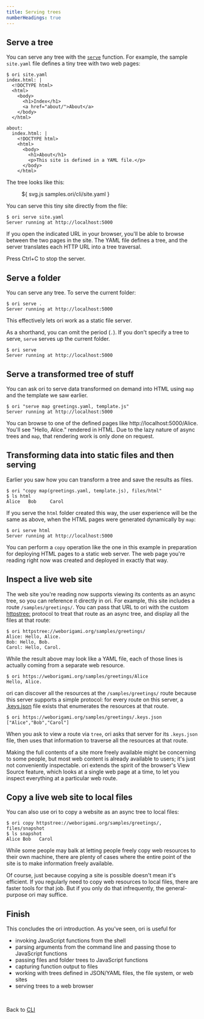 ```yaml
---
title: Serving trees
numberHeadings: true
---
```


## Serve a tree

You can serve any tree with the [`serve`](/builtins/dev/serve.html) function. For example, the sample `site.yaml` file defines a tiny tree with two web pages:

```console
$ ori site.yaml
index.html: |
  <!DOCTYPE html>
  <html>
    <body>
      <h1>Index</h1>
      <a href="about/">About</a>
    </body>
  </html>

about:
  index.html: |
    <!DOCTYPE html>
    <html>
      <body>
        <h1>About</h1>
        <p>This site is defined in a YAML file.</p>
      </body>
    </html>
```

The tree looks like this:

<figure>
${ svg.js samples.ori/cli/site.yaml }
</figure>

<span class="tutorialStep"></span> You can serve this tiny site directly from the file:

```console
$ ori serve site.yaml
Server running at http://localhost:5000
```

If you open the indicated URL in your browser, you'll be able to browse between the two pages in the site. The YAML file defines a tree, and the server translates each HTTP URL into a tree traversal.

Press Ctrl+C to stop the server.

## Serve a folder

<span class="tutorialStep"></span> You can serve any tree. To serve the current folder:

```console
$ ori serve .
Server running at http://localhost:5000
```

This effectively lets ori work as a static file server.

As a shorthand, you can omit the period (`.`). If you don't specify a tree to serve, `serve` serves up the current folder.

```console
$ ori serve
Server running at http://localhost:5000
```

## Serve a transformed tree of stuff

<span class="tutorialStep"></span> You can ask ori to serve data transformed on demand into HTML using `map` and the template we saw earlier.

```console
$ ori "serve map greetings.yaml, template.js"
Server running at http://localhost:5000
```

You can browse to one of the defined pages like http://localhost:5000/Alice. You'll see "Hello, Alice." rendered in HTML. Due to the lazy nature of async trees and `map`, that rendering work is only done on request.

## Transforming data into static files and then serving

Earlier you saw how you can transform a tree and save the results as files.

```console
$ ori "copy map(greetings.yaml, template.js), files/html"
$ ls html
Alice   Bob     Carol
```

<span class="tutorialStep"></span> If you serve the `html` folder created this way, the user experience will be the same as above, when the HTML pages were generated dynamically by `map`:

```console
$ ori serve html
Server running at http://localhost:5000
```

You can perform a `copy` operation like the one in this example in preparation for deploying HTML pages to a static web server. The web page you're reading right now was created and deployed in exactly that way.

## Inspect a live web site

<span class="tutorialStep"></span> The web site you're reading now supports viewing its contents as an async tree, so you can reference it directly in ori. For example, this site includes a route `/samples/greetings/`. You can pass that URL to ori with the custom [httpstree:](/builtins/httpstree.html) protocol to treat that route as an async tree, and display all the files at that route:

```console
$ ori httpstree://weborigami.org/samples/greetings/
Alice: Hello, Alice.
Bob: Hello, Bob.
Carol: Hello, Carol.
```

<span class="tutorialStep"></span> While the result above may look like a YAML file, each of those lines is actually coming from a separate web resource.

```console
$ ori https://weborigami.org/samples/greetings/Alice
Hello, Alice.
```

<span class="tutorialStep"></span> ori can discover all the resources at the `/samples/greetings/` route because this server supports a simple protocol: for every route on this server, a [.keys.json](/async-tree/jsonKeys.html) file exists that enumerates the resources at that route.

```console
$ ori https://weborigami.org/samples/greetings/.keys.json
["Alice","Bob","Carol"]
```

When you ask to view a route via `tree`, ori asks that server for its `.keys.json` file, then uses that information to traverse all the resources at that route.

Making the full contents of a site more freely available might be concerning to some people, but most web content is already available to users; it's just not conveniently inspectable. ori extends the spirit of the browser's View Source feature, which looks at a single web page at a time, to let you inspect everything at a particular web route.

## Copy a live web site to local files

<span class="tutorialStep"></span> You can also use ori to copy a website as an async tree to local files:

```console
$ ori copy httpstree://weborigami.org/samples/greetings/, files/snapshot
$ ls snapshot
Alice Bob   Carol
```

While some people may balk at letting people freely copy web resources to their own machine, there are plenty of cases where the entire point of the site is to make information freely available.

Of course, just because copying a site is possible doesn't mean it's efficient. If you regularly need to copy web resources to local files, there are faster tools for that job. But if you only do that infrequently, the general-purpose ori may suffice.

## Finish

This concludes the ori introduction. As you've seen, ori is useful for

- invoking JavaScript functions from the shell
- parsing arguments from the command line and passing those to JavaScript functions
- passing files and folder trees to JavaScript functions
- capturing function output to files
- working with trees defined in JSON/YAML files, the file system, or web sites
- serving trees to a web browser

&nbsp;

Back to [CLI](/cli/)

